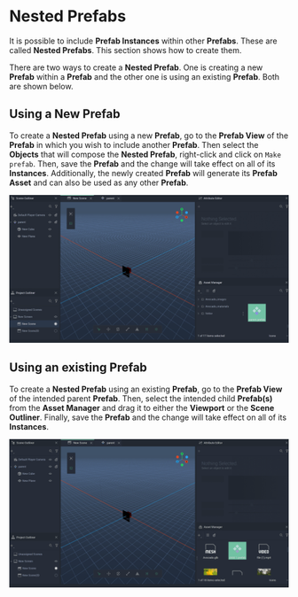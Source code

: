 # Nested Prefabs

It is possible to include **Prefab Instances** within other **Prefabs**. These are called **Nested Prefabs**. This section shows how to create them.

There are two ways to create a **Nested Prefab**. One is creating a new **Prefab** within a **Prefab** and the other one is using an existing **Prefab**. Both are shown below.

## Using a New Prefab

To create a **Nested Prefab** using a new **Prefab**, go to the **Prefab View** of the **Prefab** in which you wish to include another **Prefab**. Then select the **Objects** that will compose the **Nested Prefab**, right-click and click on `Make prefab`. Then, save the **Prefab** and the change will take effect on all of its **Instances**. Additionally, the newly created **Prefab** will generate its **Prefab Asset** and can also be used as any other **Prefab**.

![](../../.gitbook/assets/nestedprefabs120241.gif)

## Using an existing Prefab

To create a **Nested Prefab** using an existing **Prefab**, go to the **Prefab View** of the intended parent **Prefab**. Then, select the intended child **Prefab(s)** from the **Asset Manager** and drag it to either the **Viewport** or the **Scene Outliner**. Finally, save the **Prefab** and the change will take effect on all of its **Instances**. 

![](../../.gitbook/assets/nestedprefabs220241.gif)

